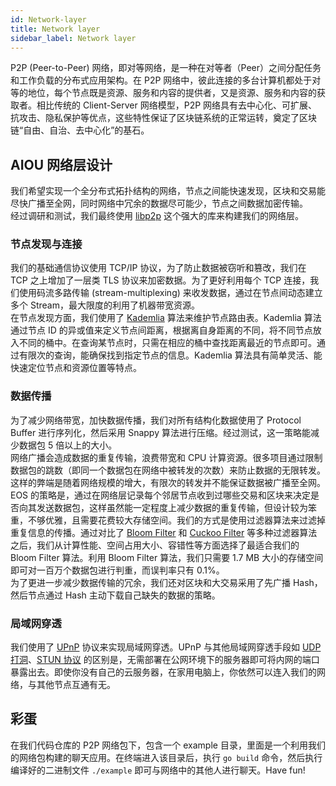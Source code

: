 ```yaml
---
id: Network-layer
title: Network layer
sidebar_label: Network layer
---
```


P2P (Peer-to-Peer) 网络，即对等网络，是一种在对等者（Peer）之间分配任务和工作负载的分布式应用架构。在 P2P 网络中，彼此连接的多台计算机都处于对等的地位，每个节点既是资源、服务和内容的提供者，又是资源、服务和内容的获取者。相比传统的 Client-Server 网络模型，P2P 网络具有去中心化、可扩展、抗攻击、隐私保护等优点，这些特性保证了区块链系统的正常运转，奠定了区块链“自由、自治、去中心化”的基石。  

## AIOU 网络层设计

我们希望实现一个全分布式拓扑结构的网络，节点之间能快速发现，区块和交易能尽快广播至全网，同时网络中冗余的数据尽可能少，节点之间数据加密传输。  
经过调研和测试，我们最终使用 [libp2p](https://github.com/libp2p/go-libp2p) 这个强大的库来构建我们的网络层。

### 节点发现与连接

我们的基础通信协议使用 TCP/IP 协议，为了防止数据被窃听和篡改，我们在 TCP 之上增加了一层类 TLS 协议来加密数据。为了更好利用每个 TCP 连接，我们使用码流多路传输 (stream-multiplexing) 来收发数据，通过在节点间动态建立多个 Stream，最大限度的利用了机器带宽资源。  
在节点发现方面，我们使用了 [Kademlia](https://en.wikipedia.org/wiki/Kademlia) 算法来维护节点路由表。Kademlia 算法通过节点 ID 的异或值来定义节点间距离，根据离自身距离的不同，将不同节点放入不同的桶中。在查询某节点时，只需在相应的桶中查找距离最近的节点即可。通过有限次的查询，能确保找到指定节点的信息。Kademlia 算法具有简单灵活、能快速定位节点和资源位置等特点。

### 数据传播

为了减少网络带宽，加快数据传播，我们对所有结构化数据使用了 Protocol Buffer 进行序列化，然后采用 Snappy 算法进行压缩。经过测试，这一策略能减少数据包 5 倍以上的大小。  
网络广播会造成数据的重复传输，浪费带宽和 CPU 计算资源。很多项目通过限制数据包的跳数（即同一个数据包在网络中被转发的次数）来防止数据的无限转发。这样的弊端是随着网络规模的增大，有限次的转发并不能保证数据被广播至全网。EOS 的策略是，通过在网络层记录每个邻居节点收到过哪些交易和区块来决定是否向其发送数据包，这样虽然能一定程度上减少数据的重复传输，但设计较为笨重，不够优雅，且需要花费较大存储空间。我们的方式是使用过滤器算法来过滤掉重复信息的传播。通过对比了 [Bloom Filter](https://en.wikipedia.org/wiki/Bloom_filter) 和 [Cuckoo Filter](https://brilliant.org/wiki/cuckoo-filter) 等多种过滤器算法之后，我们从计算性能、空间占用大小、容错性等方面选择了最适合我们的 Bloom Filter 算法。利用 Bloom Filter 算法，我们只需要 1.7 MB 大小的存储空间即可对一百万个数据包进行判重，而误判率只有 0.1%。  
为了更进一步减少数据传输的冗余，我们还对区块和大交易采用了先广播 Hash，然后节点通过 Hash 主动下载自己缺失的数据的策略。

### 局域网穿透

我们使用了 [UPnP](https://en.wikipedia.org/wiki/Universal_Plug_and_Play) 协议来实现局域网穿透。UPnP 与其他局域网穿透手段如 [UDP 打洞](https://en.wikipedia.org/wiki/UDP_hole_punching)、[STUN 协议](https://en.wikipedia.org/wiki/STUN) 的区别是，无需部署在公网环境下的服务器即可将内网的端口暴露出去。即使你没有自己的云服务器，在家用电脑上，你依然可以连入我们的网络，与其他节点互通有无。

## 彩蛋

在我们代码仓库的 P2P 网络包下，包含一个 example 目录，里面是一个利用我们的网络包构建的聊天应用。在终端进入该目录后，执行 `go build` 命令，然后执行编译好的二进制文件 `./example` 即可与网络中的其他人进行聊天。Have fun!
